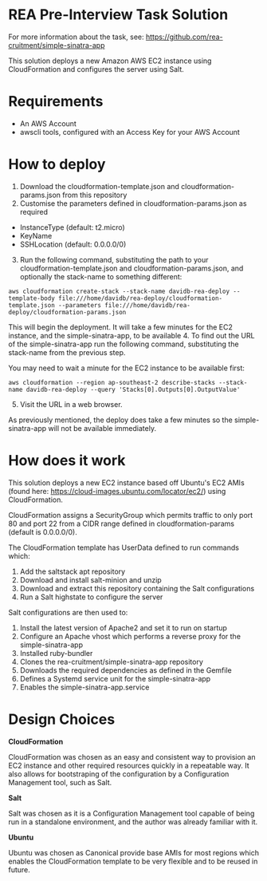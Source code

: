 # REA Pre-Interview Task Solution
For more information about the task, see: https://github.com/rea-cruitment/simple-sinatra-app

This solution deploys a new Amazon AWS EC2 instance using CloudFormation and configures the server using Salt.

# Requirements
 * An AWS Account
 * awscli tools, configured with an Access Key for your AWS Account

# How to deploy

1. Download the cloudformation-template.json and cloudformation-params.json from this repository
2. Customise the parameters defined in cloudformation-params.json as required
 * InstanceType (default: t2.micro)
 * KeyName
 * SSHLocation (default: 0.0.0.0/0)
3. Run the following command, substituting the path to your cloudformation-template.json and cloudformation-params.json, and optionally the stack-name to something different:

 `aws cloudformation create-stack --stack-name davidb-rea-deploy --template-body file:///home/davidb/rea-deploy/cloudformation-template.json --parameters file:///home/davidb/rea-deploy/cloudformation-params.json`

 This will begin the deployment. It will take a few minutes for the EC2 instance, and the simple-sinatra-app, to be available
4. To find out the URL of the simple-sinatra-app run the following command, substituting the stack-name from the previous step.

 You may need to wait a minute for the EC2 instance to be available first:

 `aws cloudformation --region ap-southeast-2 describe-stacks --stack-name davidb-rea-deploy --query 'Stacks[0].Outputs[0].OutputValue'`

5. Visit the URL in a web browser.

 As previously mentioned, the deploy does take a few minutes so the simple-sinatra-app will not be available immediately.

# How does it work
This solution deploys a new EC2 instance based off Ubuntu's EC2 AMIs (found here: https://cloud-images.ubuntu.com/locator/ec2/) using CloudFormation.

CloudFormation assigns a SecurityGroup which permits traffic to only port 80 and port 22 from a CIDR range defined in cloudformation-params (default is 0.0.0.0/0).

The CloudFormation template has UserData defined to run commands which:
1. Add the saltstack apt repository
2. Download and install salt-minion and unzip
3. Download and extract this repository containing the Salt configurations
4. Run a Salt highstate to configure the server

Salt configurations are then used to:
1. Install the latest version of Apache2 and set it to run on startup
2. Configure an Apache vhost which performs a reverse proxy for the simple-sinatra-app
3. Installed ruby-bundler
4. Clones the rea-cruitment/simple-sinatra-app repository
5. Downloads the required dependencies as defined in the Gemfile
6. Defines a Systemd service unit for the simple-sinatra-app
7. Enables the simple-sinatra-app.service

# Design Choices
**CloudFormation**

CloudFormation was chosen as an easy and consistent way to provision an EC2 instance and other required resources quickly in a repeatable way. It also allows for bootstraping of the configuration by a Configuration Management tool, such as Salt.

**Salt**

Salt was chosen as it is a Configuration Management tool capable of being run in a standalone environment, and the author was already familiar with it.

**Ubuntu**

Ubuntu was chosen as Canonical provide base AMIs for most regions which enables the CloudFormation template to be very flexible and to be reused in future.
